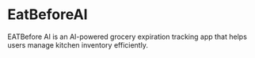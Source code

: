 # EatBeforeAI
EATBefore AI is an AI-powered grocery expiration tracking app that helps users manage kitchen inventory efficiently.
